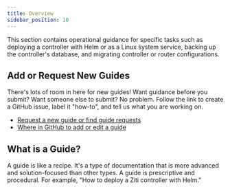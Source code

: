 ```yaml
---
title: Overview
sidebar_position: 10
---
```


This section contains operational guidance for specific tasks such as deploying a controller with Helm or as a Linux system service, backing up the controller's database, and migrating controller or router configurations.

## Add or Request New Guides

There's lots of room in here for new guides! Want guidance before you submit? Want someone else to submit? No problem. Follow the link to create a GitHub issue, label it "how-to", and tell us what you are working on. 

* [Request a new guide or find guide requests](https://github.com/openziti/ziti-doc/issues?q=is%3Aissue+is%3Aopen+label%3Ahow-to+)
* [Where in GitHub to add or edit a guide](https://github.com/openziti/ziti-doc/tree/main/docusaurus/docs/guides)

## What is a Guide?

A guide is like a recipe. It's a type of documentation that is more advanced and solution-focused than other types. A guide is prescriptive and procedural. For example, "How to deploy a Ziti controller with Helm."
